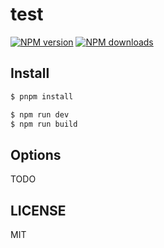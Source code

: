 # test

[![NPM version](https://img.shields.io/npm/v/test.svg?style=flat)](https://npmjs.org/package/test)
[![NPM downloads](http://img.shields.io/npm/dm/test.svg?style=flat)](https://npmjs.org/package/test)

## Install

```bash
$ pnpm install
```

```bash
$ npm run dev
$ npm run build
```

## Options

TODO

## LICENSE

MIT
